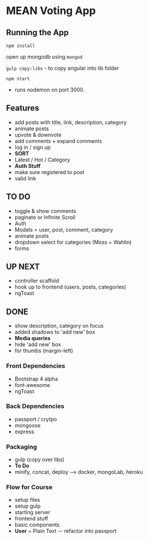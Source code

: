 # MEAN Voting App

## Running the App
`npm install`

open up mongodb using `mongod`

`gulp copy:libs`   -   to copy angular into lib folder

`npm start`

- runs nodemon on port 3000.


## Features
- add posts with title, link, description, category
- animate posts
- upvote & downvote
- add comments + expand comments
- log in / sign up
- **SORT**
- Latest / Hot / Category
- **Auth Stuff**
- make sure registered to post
- valid link


## TO DO
- toggle & show comments
- paginate or Infinite Scroll
- Auth
- Models  =  user, post, comment, category
- animate posts
- dropdown select for categories (Moss + Wahlin)
- forms


## UP NEXT
- controller scaffold
- hook up to frontend  (users, posts, categories)
- ngToast


## DONE
- show description, category on focus
- added shadows to 'add new' box
- **Media queries**
- hide 'add new' box
- for thumbs (margin-left)


### Front Dependencies
- Bootstrap 4 alpha
- font-awesome
- ngToast

### Back Dependencies
- passport / crytpo
- mongoose
- express

### Packaging
- gulp  (copy over libs)
- **To Do**
- minify, concat, deploy  -->  docker, mongoLab, heroku


### Flow for Course
- setup files
- setup gulp
- starting server
- frontend stuff
- basic components
- **User**  =  Plain Text  --  refactor into passport

